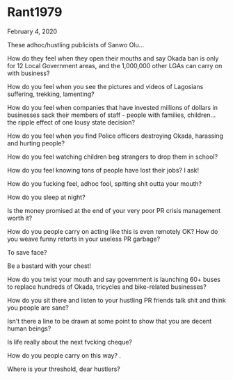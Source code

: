 # Rant1979


February 4, 2020

These adhoc/hustling publicists of Sanwo Olu...

How do they feel when they open their mouths and say Okada ban is only for 12 Local Government areas, and the 1,000,000 other LGAs can carry on with business?

How do you feel when you see the pictures and videos of Lagosians suffering, trekking, lamenting?

How do you feel when companies that have invested millions of dollars in businesses sack their members of staff - people with families, children... the ripple effect of one lousy state decision?

How do you feel when you find Police officers destroying Okada, harassing and hurting people?

How do you feel watching children beg strangers to drop them in school?

How do you feel knowing tons of people have lost their jobs? I ask!

How do you fucking feel, adhoc fool, spitting shit outta your mouth?

How do you sleep at night?

Is the money promised at the end of your very poor PR crisis management worth it?

How do you people carry on acting like this is even remotely OK? How do you weave funny retorts in your useless PR garbage? 

To save face?

Be a bastard with your chest!

How do you twist your mouth and say government is launching 60+ buses to replace hundreds of Okada, tricycles and bike-related businesses?

How do you sit there and listen to your hustling PR friends talk shit and think you people are sane?

Isn't there a line to be drawn at some point to show that you are decent human beings?

Is life really about the next fvcking cheque?

How do you people carry on this way?
.

Where is your threshold, dear hustlers?